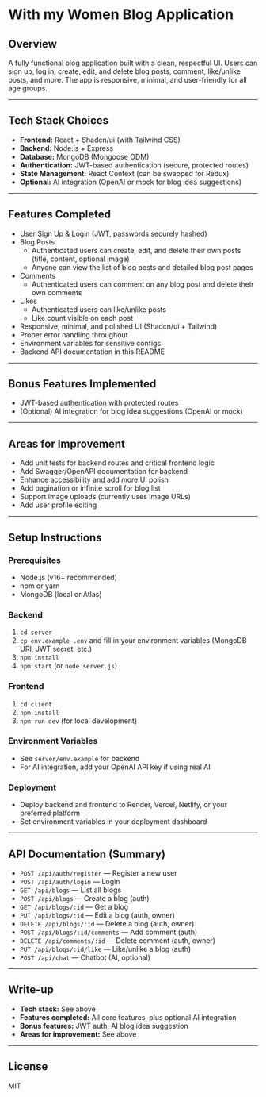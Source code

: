 # With my Women Blog Application

## Overview
A fully functional blog application built with a clean, respectful UI. Users can sign up, log in, create, edit, and delete blog posts, comment, like/unlike posts, and more. The app is responsive, minimal, and user-friendly for all age groups.

---

## Tech Stack Choices
- **Frontend:** React + Shadcn/ui (with Tailwind CSS)
- **Backend:** Node.js + Express
- **Database:** MongoDB (Mongoose ODM)
- **Authentication:** JWT-based authentication (secure, protected routes)
- **State Management:** React Context (can be swapped for Redux)
- **Optional:** AI integration (OpenAI or mock for blog idea suggestions)

---

## Features Completed
- User Sign Up & Login (JWT, passwords securely hashed)
- Blog Posts
  - Authenticated users can create, edit, and delete their own posts (title, content, optional image)
  - Anyone can view the list of blog posts and detailed blog post pages
- Comments
  - Authenticated users can comment on any blog post and delete their own comments
- Likes
  - Authenticated users can like/unlike posts
  - Like count visible on each post
- Responsive, minimal, and polished UI (Shadcn/ui + Tailwind)
- Proper error handling throughout
- Environment variables for sensitive configs
- Backend API documentation in this README

---

## Bonus Features Implemented
- JWT-based authentication with protected routes
- (Optional) AI integration for blog idea suggestions (OpenAI or mock)

---

## Areas for Improvement
- Add unit tests for backend routes and critical frontend logic
- Add Swagger/OpenAPI documentation for backend
- Enhance accessibility and add more UI polish
- Add pagination or infinite scroll for blog list
- Support image uploads (currently uses image URLs)
- Add user profile editing

---

## Setup Instructions

### Prerequisites
- Node.js (v16+ recommended)
- npm or yarn
- MongoDB (local or Atlas)

### Backend
1. `cd server`
2. `cp env.example .env` and fill in your environment variables (MongoDB URI, JWT secret, etc.)
3. `npm install`
4. `npm start` (or `node server.js`)

### Frontend
1. `cd client`
2. `npm install`
3. `npm run dev` (for local development)

### Environment Variables
- See `server/env.example` for backend
- For AI integration, add your OpenAI API key if using real AI

### Deployment
- Deploy backend and frontend to Render, Vercel, Netlify, or your preferred platform
- Set environment variables in your deployment dashboard

---

## API Documentation (Summary)
- `POST /api/auth/register` — Register a new user
- `POST /api/auth/login` — Login
- `GET /api/blogs` — List all blogs
- `POST /api/blogs` — Create a blog (auth)
- `GET /api/blogs/:id` — Get a blog
- `PUT /api/blogs/:id` — Edit a blog (auth, owner)
- `DELETE /api/blogs/:id` — Delete a blog (auth, owner)
- `POST /api/blogs/:id/comments` — Add comment (auth)
- `DELETE /api/comments/:id` — Delete comment (auth, owner)
- `PUT /api/blogs/:id/like` — Like/unlike a blog (auth)
- `POST /api/chat` — Chatbot (AI, optional)

---

## Write-up
- **Tech stack:** See above
- **Features completed:** All core features, plus optional AI integration
- **Bonus features:** JWT auth, AI blog idea suggestion
- **Areas for improvement:** See above

---

## License
MIT 
